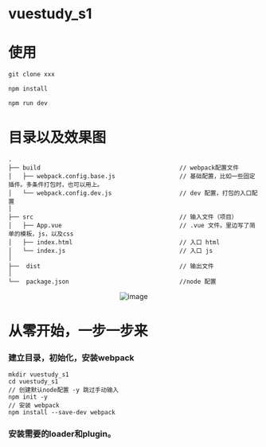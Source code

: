 # vuestudy_s1

# 使用

``` js
git clone xxx

npm install 

npm run dev 
```
# 目录以及效果图

``` 
.
├── build                                       // webpack配置文件
│   ├── webpack.config.base.js                  // 基础配置，比如一些固定插件。多条件打包时，也可以用上。
│   └── webpack.config.dev.js                   // dev 配置，打包的入口配置
│   
├── src                                         // 输入文件（项目）
│   ├── App.vue                                 // .vue 文件。里边写了简单的模板，js，以及css
│   ├── index.html                              // 入口 html
│   └── index.js                                // 入口 js
│ 
├──  dist                                       // 输出文件
│ 
└──  package.json                               //node 配置

```
<div align=center>
  
![image](https://blog.vini123.com/wp-content/uploads/2017/10/20171020133038.png)

</div>

# 从零开始，一步一步来

### 建立目录，初始化，安装webpack

```
mkdir vuestudy_s1
cd vuestudy_s1
// 创建默认node配置 -y 跳过手动输入
npm init -y 
// 安装 webpack
npm install --save-dev webpack
```

### 安装需要的loader和plugin。

